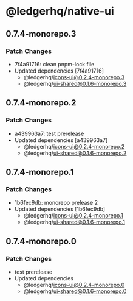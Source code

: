 # @ledgerhq/native-ui

## 0.7.4-monorepo.3

### Patch Changes

- 7f4a91716: clean pnpm-lock file
- Updated dependencies [7f4a91716]
  - @ledgerhq/icons-ui@0.2.4-monorepo.3
  - @ledgerhq/ui-shared@0.1.6-monorepo.3

## 0.7.4-monorepo.2

### Patch Changes

- a439963a7: test prerelease
- Updated dependencies [a439963a7]
  - @ledgerhq/icons-ui@0.2.4-monorepo.2
  - @ledgerhq/ui-shared@0.1.6-monorepo.2

## 0.7.4-monorepo.1

### Patch Changes

- 1b6fec9db: monorepo prelease 2
- Updated dependencies [1b6fec9db]
  - @ledgerhq/icons-ui@0.2.4-monorepo.1
  - @ledgerhq/ui-shared@0.1.6-monorepo.1

## 0.7.4-monorepo.0

### Patch Changes

- test prerelease
- Updated dependencies
  - @ledgerhq/icons-ui@0.2.4-monorepo.0
  - @ledgerhq/ui-shared@0.1.6-monorepo.0
